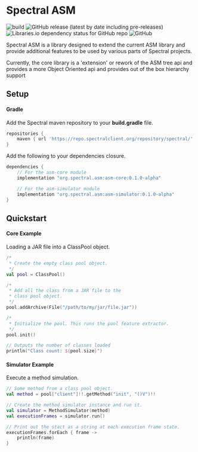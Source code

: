 # Spectral ASM 
![build](https://github.com/spectral-powered/asm/workflows/build/badge.svg)
![GitHub release (latest by date including pre-releases)](https://img.shields.io/github/v/release/spectral-powered/asm?include_prereleases)
![Libraries.io dependency status for GitHub repo](https://img.shields.io/librariesio/github/spectral-powered/asm)
![GitHub](https://img.shields.io/github/license/spectral-powered/asm)

Spectral ASM is a library designed to extend the current ASM library and provide
additional features to be used by various parts of Spectral projects. 

Currently, the core library is a 'extension' or rework of the ASM tree api and provides
a more Object Oriented api and provides out of the box hierarchy support

## Setup

#### Gradle
Add the Spectral maven repository to your **build.gradle** file.
```groovy
repositories {
    maven { url 'https://repo.spectralclient.org/repository/spectral/' }
}
```

Add the following to your dependencies closure.
```groovy
dependencies {
    // For the asm-core module
    implementation "org.spectral.asm:asm-core:0.1.0-alpha"

    // For the asm-simulator module
    implementation "org.spectral.asm:asm-simulator:0.1.0-alpha"
}
```

## Quickstart

#### Core Example
Loading a JAR file into a ClassPool object.
```kotlin
/*
 * Create the empty class pool object.
 */
val pool = ClassPool()

/*
 * Add all the class from a JAR file to the
 * class pool object.
 */
pool.addArchive(File("/path/to/my/jar/file.jar"))

/*
 * Initialize the pool. This runs the pool feature extractor.
 */
pool.init()

// Outputs the number of classes loaded
println("Class count: ${pool.size}")
```

#### Simulator Example
Execute a method simulation.
```kotlin
// Some method from a class pool object.
val method = pool["client"]!!.getMethod("init", "()V")!!

// Create the method simulator instance and run it.
val simulator = MethodSimulator(method)
val executionFrames = simulator.run()

// Print out the stact as a string at each execution frame state.
executionFrames.forEach { frame ->
    println(frame)
}
```

